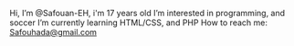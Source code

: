 Hi, I’m @Safouan-EH, i'm 17 years old
I’m interested in programming, and soccer
I’m currently learning HTML/CSS, and PHP
How to reach me: Safouhada@gmail.com

<!---
Safouan-EH/Safouan-EH is a ✨ special ✨ repository because its `README.md` (this file) appears on your GitHub profile.
You can click the Preview link to take a look at your changes.
--->
